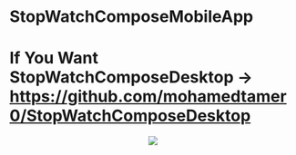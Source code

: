 # StopWatchComposeMobileApp

# If You Want StopWatchComposeDesktop -> https://github.com/mohamedtamer0/StopWatchComposeDesktop

<p align="center">
<img src="https://user-images.githubusercontent.com/51374446/154731221-59d7d309-0eac-4268-b93d-bba85f72d4b5.png"/>
</p>
